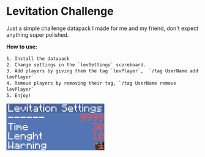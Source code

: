 # Levitation Challenge

Just a simple challenge datapack I made for me and my friend, don't expect anything super polished.



**How to use:**

 	1. Install the datapack
 	2. Change settings in the `levSettings` scoreboard.
 	3. Add players by giving them the tag `levPlayer`,  `/tag UserName add levPlayer` 
 	4. Remove players by removing their tag, `/tag UserName remove levPlayer`
 	5. Enjoy!



<img src="Screenshots/settingsScoreboard.png" alt="Settings scoreboard" style="zoom:25%;" />